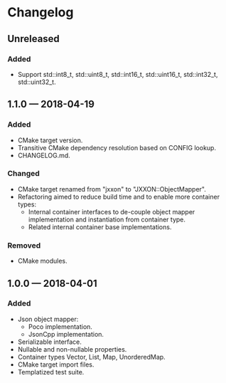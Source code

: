 # Changelog

## Unreleased
### Added
- Support std::int8_t, std::uint8_t, std::int16_t, std::uint16_t, std::int32_t, std::uint32_t.

## 1.1.0 — 2018-04-19
### Added
- CMake target version.
- Transitive CMake dependency resolution based on CONFIG lookup.
- CHANGELOG.md.

### Changed
- CMake target renamed from "jxxon" to "JXXON::ObjectMapper".
- Refactoring aimed to reduce build time and to enable more container types:
   - Internal container interfaces to de-couple object mapper implementation and instantiation from container type.
   - Related internal container base implementations.

### Removed
- CMake modules.

## 1.0.0 — 2018-04-01
### Added
- Json object mapper:
   - Poco implementation.
   - JsonCpp implementation.
- Serializable interface.
- Nullable and non-nullable properties.
- Container types Vector, List, Map, UnorderedMap.
- CMake target import files.
- Templatized test suite.
